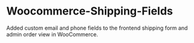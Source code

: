 # Woocommerce-Shipping-Fields

Added custom email and phone fields to the frontend shipping form and admin order view in WooCommerce.

